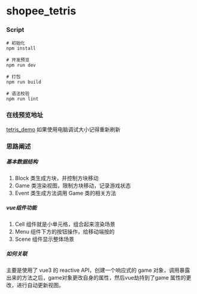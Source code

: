 # shopee_tetris

### Script
```
# 初始化
npm install

# 开发预览
npm run dev

# 打包
npm run build

# 语法校验
npm run lint
```

### 在线预览地址

[tetris_demo](http://kianakaslana.club:8085/)
如果使用电脑调试大小记得重新刷新

### 思路阐述

##### 基本数据结构
1. Block 类生成方块，并控制方块移动
2. Game 类渲染视图，限制方块移动，记录游戏状态
3. Event 类生成方法调用 Game 类的相关方法

##### vue组件功能
1. Cell 组件就是小单元格，组合起来渲染场景
2. Menu 组件下方的按钮操作，给移动端按的
3. Scene 组件显示整体场景

##### 如何关联
主要是使用了 vue3 的 reactive API，创建一个响应式的 game 对象，调用暴露出来的方法之后，game对象更改自身的属性，然后vue劫持到了game 属性的更改，进行自动更新视图。



